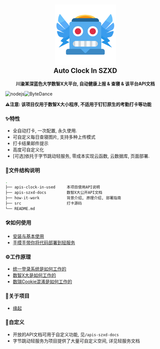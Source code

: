 <h2 align="center">
<img src="./how-it-work/img/logo.png" width="192" height="192"/>
<br/>Auto Clock In SZXD
</h2>

<p align="center"><strong>川渝某深蓝色大学数智X大平台, 自动健康上报 & 查寝 & 该平台API文档</strong></p>

![nodejs](https://img.shields.io/badge/Node\.js-339933?style=flat-square&logo=Node.JS&logoColor=white)![ByteDance](https://img.shields.io/badge/ByteInspire-3c8cff?style=flat-square&logo=ByteDance&logoColor=white)

**⚠️注意: 该项目仅用于数智X大小程序, 不适用于钉钉原生的考勤打卡等功能**

### ✨特性

- 全自动打卡, 一次配置, 永久使用.
- 可自定义每日查寝图片, 支持多种上传模式
- 打卡结果邮件提示
- 高度可自定义化
- [可选]依托于字节跳动轻服务, 零成本实现云函数, 云数据库, 页面部署.

### 📁文件结构说明

```bash
.
├── apis-clock-in-used     本项目使用API说明
├── apis-szxd-docs         数智X大公开API文档
├── how-it-work            背景介绍, 原理介绍, 部署指南
├── src                    打卡源码
└── README.md
```

### 🛠️如何使用

- [安装与基本使用](./how-it-work/安装与使用.md)
- [手摸手带你将代码部署到轻服务](./how-it-work/部署到轻服务.md)

### ⚙️工作原理

- [统一登录系统是如何工作的](./how-it-work/统一登录系统是如何工作的.md)
- [数智X大是如何工作的](./how-it-work/数智X大是如何工作的.md)
- [数瑞Cookie混淆是如何工作的](./how-it-work/数瑞COOKIE混淆是如何工作的.md)

### 🤔关于项目

- [缘起](./how-it-work/缘起.md)

### 💄自定义

- 开放的API文档可用于自定义功能, 见`/apis-szxd-docs`
- 字节跳动轻服务为项目提供了大量可自定义空间, 详见轻服务文档